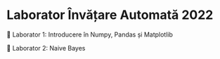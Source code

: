 
# Laborator Învățare Automată 2022

📌 Laborator 1: Introducere în Numpy, Pandas și Matplotlib

📌 Laborator 2: Naive Bayes
